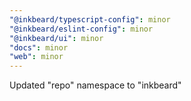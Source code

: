 ```yaml
---
"@inkbeard/typescript-config": minor
"@inkbeard/eslint-config": minor
"@inkbeard/ui": minor
"docs": minor
"web": minor
---
```


Updated "repo" namespace to "inkbeard"
